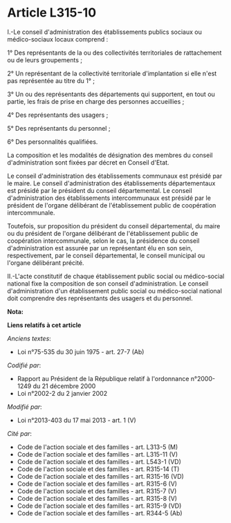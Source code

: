 # Article L315-10

I.-Le conseil d'administration des établissements publics sociaux ou médico-sociaux locaux comprend : 

1° Des représentants de la ou des collectivités territoriales de rattachement ou de leurs groupements ; 

2° Un représentant de la collectivité territoriale d'implantation si elle n'est pas représentée au titre du 1° ; 

3° Un ou des représentants des départements qui supportent, en tout ou partie, les frais de prise en charge des personnes
accueillies ; 

4° Des représentants des usagers ; 

5° Des représentants du personnel ; 

6° Des personnalités qualifiées. 

La composition et les modalités de désignation des membres du conseil d'administration sont fixées par décret en Conseil
d'Etat. 

Le conseil d'administration des établissements communaux est présidé par le maire. Le conseil d'administration des
établissements départementaux est présidé par le président du conseil départemental. Le conseil d'administration des
établissements intercommunaux est présidé par le président de l'organe délibérant de l'établissement public de coopération
intercommunale. 

Toutefois, sur proposition du président du conseil départemental, du maire ou du président de l'organe délibérant de
l'établissement public de coopération intercommunale, selon le cas, la présidence du conseil d'administration est assurée par
un représentant élu en son sein, respectivement, par le conseil départemental, le conseil municipal ou l'organe délibérant
précité. 

II.-L'acte constitutif de chaque établissement public social ou médico-social national fixe la composition de son conseil
d'administration. Le conseil d'administration d'un établissement public social ou médico-social national doit comprendre des
représentants des usagers et du personnel.

**Nota:**



**Liens relatifs à cet article**

_Anciens textes_:

  - Loi n°75-535 du 30 juin 1975 - art. 27-7 (Ab)

_Codifié par_:

  - Rapport au Président de la République relatif à l'ordonnance n°2000-1249 du 21 décembre 2000
  - Loi n°2002-2 du 2 janvier 2002

_Modifié par_:

  - Loi n°2013-403 du 17 mai 2013 - art. 1 (V)

_Cité par_:

  - Code de l'action sociale et des familles - art. L313-5 (M)
  - Code de l'action sociale et des familles - art. L315-11 (V)
  - Code de l'action sociale et des familles - art. L543-1 (VD)
  - Code de l'action sociale et des familles - art. R315-14 (T)
  - Code de l'action sociale et des familles - art. R315-16 (VD)
  - Code de l'action sociale et des familles - art. R315-6 (V)
  - Code de l'action sociale et des familles - art. R315-7 (V)
  - Code de l'action sociale et des familles - art. R315-8 (V)
  - Code de l'action sociale et des familles - art. R315-9 (VD)
  - Code de l'action sociale et des familles - art. R344-5 (Ab)

